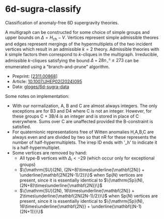 # 6d-sugra-classify

Classification of anomaly-free 6D supergravity theories.

A multigraph can be constructed for some choice of simple groups and upper bounds on $\Delta=H_\text{ch}-V$. Vertices represent simple admissible theores and edges represent mergings of the hypermultiplets of the two incident vertices which result in an admissible $k=2$ theory. Admissible theories with $k$ simple factors then correspond to $k$-cliques in the multigraph. Irreducible, admissible $k$-cliques satisfying the bound $\Delta+28n_-^\mathfrak{g} \leq 273$ can be enumerated using a "branch-and-prune" algorithm.

 - Preprint: [[2311.00868](https://arxiv.org/abs/2311.00868)]
 - Article: [10.1007/JHEP02(2024)095](https://link.springer.com/article/10.1007/JHEP02(2024)095)
 - Data: [gloges/6d-sugra-data](https://github.com/gloges/6d-sugra-data)

Some notes on implementation:

 - With our normalization, A, B and C are almost always integers. The only exceptions are for B3 and D4 where C is not an integer. However, for these groups C + 3B/4 *is* an integer and is stored in place of C everywhere. Sums over C are unaffected provided the B-constraint is satisfied.
 - For quaternionic representations free of Witten anomalies H,A,B,C are always even and are divided by two so that nR for these represents the number of half-hypermultiplets. The irrep ID ends with '_h' to indicate it is a half-hypermultiplet.
 - Some vertices are removed by hand:
   - All type-B vertices with $\Delta_i<-29$ (which occur only for exceptional groups)
   - $\{\mathrm{SU}(2N), (2N+8)\times\underline{\mathbf{2N}} + \underline{\mathbf{2N(2N-1)/2}}\}$ when $\mathrm{Sp}(N)$ vertices are present, since it is essentially identical to $\{\mathrm{Sp}(N), (2N+8)\times\underline{\mathbf{2N}}\}$
   - $\{\mathrm{SU}(2N), 16\times\underline{\mathbf{2N}} + 2\times\underline{\mathbf{2N(2N-1)/2}}\}$ when $\mathrm{Sp}(N)$ vertices are present, since it is essentially identical to $\{\mathrm{Sp}(N), 16\times\underline{\mathbf{2N}} + \underline{\mathbf{(N-1)(2N+1)}}\}$
